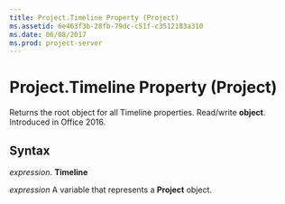```yaml
---
title: Project.Timeline Property (Project)
ms.assetid: 6e463f3b-28fb-79dc-c51f-c3512183a310
ms.date: 06/08/2017
ms.prod: project-server
---
```



# Project.Timeline Property (Project)

Returns the root object for all Timeline properties. Read/write **object**. Introduced in Office 2016.


## Syntax

 _expression_. **Timeline**

 _expression_ A variable that represents a **Project** object.


